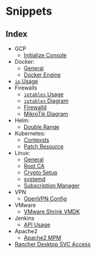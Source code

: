 # Snippets

## Index

- GCP
  - [Initialize Console](md-files/gcp/init-console.md)
- Docker:
  - [General](md-files/docker/general.md)
  - [Docker Engine](md-files/docker/settings.md)
- [`ip` Usage](md-files/linux/ip.md)
- Firewalls
  - [`iptables` Usage](md-files/firewalls/iptables.md)
  - [`iptables` Diagram](md-files/firewalls/iptables-diagram.md)
  - [Firewalld](md-files/firewalls/firewalld.md)
  - [MikroTik Diagram](md-files/firewalls/mikrotik-diagram.md)
- Helm:
  - [Double Range](md-files/helm/double-range.md)
- Kubernetes:
  - [Contexsts](md-files/kubernetes/contexts.md)
  - [Patch Resource](md-files/kubernetes/patch-resource.md)
- Linux:
  - [General](md-files/linux/general.md)
  - [Root CA](md-files/linux/root-ca.md)
  - [Crypto Setup](md-files/linux/crypt-setup.md)
  - [systemd](md-files/linux/systemd.md)
  - [Subscription Manager](md-files/linux/subscription-manager.md)
- VPN
  - [OpenVPN Config](md-files/openvpn/config.md)
- VMware
  - [VMware Shrink VMDK](md-files/vmware/shrink-vmdk.md)
- Jenkins
  - [API Usage](md-files/jenkins/api-usage.md)
- Apache2
  - [Apache2 MPM](md-files/apache2/mpm.md)
- [Rancher Desktop SVC Access](md-files/rancher-desktop/svc-access.md)
